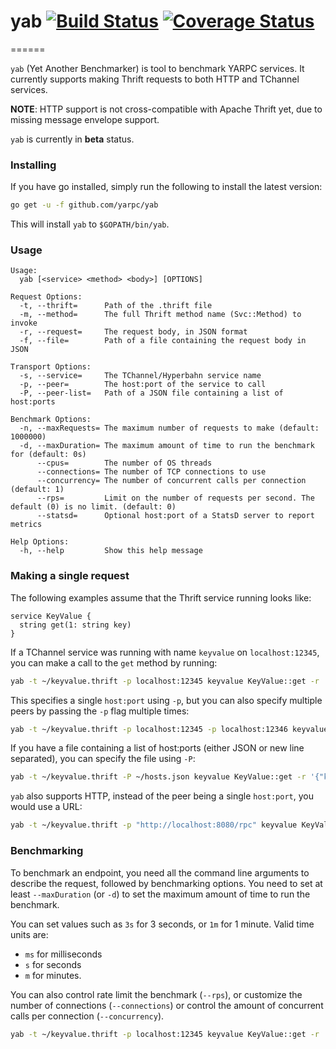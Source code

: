 # yab [![Build Status][ci-img]][ci] [![Coverage Status][cov-img]][cov]
======

`yab` (Yet Another Benchmarker) is tool to benchmark YARPC services. It currently
supports making Thrift requests to both HTTP and TChannel services.

**NOTE**: HTTP support is not cross-compatible with Apache Thrift yet, due to
missing message envelope support.

`yab` is currently in **beta** status.


### Installing

If you have go installed, simply run the following to install the latest version:
```bash
go get -u -f github.com/yarpc/yab
```

This will install `yab` to `$GOPATH/bin/yab`.

### Usage

```
Usage:
  yab [<service> <method> <body>] [OPTIONS]

Request Options:
  -t, --thrift=      Path of the .thrift file
  -m, --method=      The full Thrift method name (Svc::Method) to invoke
  -r, --request=     The request body, in JSON format
  -f, --file=        Path of a file containing the request body in JSON

Transport Options:
  -s, --service=     The TChannel/Hyperbahn service name
  -p, --peer=        The host:port of the service to call
  -P, --peer-list=   Path of a JSON file containing a list of host:ports

Benchmark Options:
  -n, --maxRequests= The maximum number of requests to make (default: 1000000)
  -d, --maxDuration= The maximum amount of time to run the benchmark for (default: 0s)
      --cpus=        The number of OS threads
      --connections= The number of TCP connections to use
      --concurrency= The number of concurrent calls per connection (default: 1)
      --rps=         Limit on the number of requests per second. The default (0) is no limit. (default: 0)
      --statsd=      Optional host:port of a StatsD server to report metrics

Help Options:
  -h, --help         Show this help message
  ```

### Making a single request

The following examples assume that the Thrift service running looks like:
```thrift
service KeyValue {
  string get(1: string key)
}
```

If a TChannel service was running with name `keyvalue` on `localhost:12345`, you can
make a call to the `get` method by running:

```bash
yab -t ~/keyvalue.thrift -p localhost:12345 keyvalue KeyValue::get -r '{"key": "hello"}'
```

This specifies a single `host:port` using `-p`, but you can also specify multiple peers
by passing the `-p` flag multiple times:
```bash
yab -t ~/keyvalue.thrift -p localhost:12345 -p localhost:12346 keyvalue KeyValue::get -r '{"key": "hello"}'
```

If you have a file containing a list of host:ports (either JSON or new line separated), you can
specify the file using `-P`:
```bash
yab -t ~/keyvalue.thrift -P ~/hosts.json keyvalue KeyValue::get -r '{"key": "hello"}'
```

`yab` also supports HTTP, instead of the peer being a single `host:port`, you would use a URL:
```bash
yab -t ~/keyvalue.thrift -p "http://localhost:8080/rpc" keyvalue KeyValue::get -r '{"key": "hello"}'
```

### Benchmarking

To benchmark an endpoint, you need all the command line arguments to describe the request,
followed by benchmarking options. You need to set at least `--maxDuration` (or `-d`) to
set the maximum amount of time to run the benchmark.

You can set values such as `3s` for 3 seconds, or `1m` for 1 minute. Valid time units are:
 * `ms` for milliseconds
 * `s` for seconds
 * `m` for minutes.

You can also control rate limit the benchmark (`--rps`), or customize the number of
connections (`--connections`) or control the amount of concurrent calls per
connection (`--concurrency`).

```bash
yab -t ~/keyvalue.thrift -p localhost:12345 keyvalue KeyValue::get -r '{"key": "hello"}' -d 5s --rps 100 --connections 4
```

[ci-img]: https://travis-ci.org/yarpc/yab.svg?branch=master
[ci]: https://travis-ci.org/yarpc/yab
[cov-img]: https://coveralls.io/repos/github/yarpc/yab/badge.svg?branch=master
[cov]: https://coveralls.io/github/yarpc/yab?branch=master
